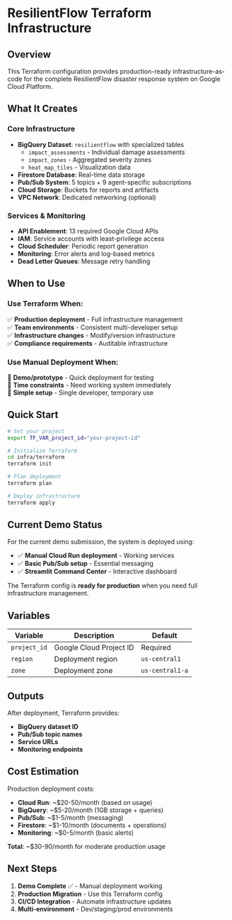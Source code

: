 # ResilientFlow Terraform Infrastructure

## Overview

This Terraform configuration provides production-ready infrastructure-as-code for the complete ResilientFlow disaster response system on Google Cloud Platform.

## What It Creates

### Core Infrastructure
- **BigQuery Dataset**: `resilientflow` with specialized tables
  - `impact_assessments` - Individual damage assessments  
  - `impact_zones` - Aggregated severity zones
  - `heat_map_tiles` - Visualization data
- **Firestore Database**: Real-time data storage
- **Pub/Sub System**: 5 topics + 9 agent-specific subscriptions
- **Cloud Storage**: Buckets for reports and artifacts
- **VPC Network**: Dedicated networking (optional)

### Services & Monitoring  
- **API Enablement**: 13 required Google Cloud APIs
- **IAM**: Service accounts with least-privilege access
- **Cloud Scheduler**: Periodic report generation
- **Monitoring**: Error alerts and log-based metrics
- **Dead Letter Queues**: Message retry handling

## When to Use

### Use Terraform When:
✅ **Production deployment** - Full infrastructure management  
✅ **Team environments** - Consistent multi-developer setup  
✅ **Infrastructure changes** - Modify/version infrastructure  
✅ **Compliance requirements** - Auditable infrastructure  

### Use Manual Deployment When:
🚀 **Demo/prototype** - Quick deployment for testing  
🚀 **Time constraints** - Need working system immediately  
🚀 **Simple setup** - Single developer, temporary use  

## Quick Start

```bash
# Set your project
export TF_VAR_project_id="your-project-id"

# Initialize Terraform
cd infra/terraform
terraform init

# Plan deployment
terraform plan

# Deploy infrastructure
terraform apply
```

## Current Demo Status

For the current demo submission, the system is deployed using:
- ✅ **Manual Cloud Run deployment** - Working services  
- ✅ **Basic Pub/Sub setup** - Essential messaging
- ✅ **Streamlit Command Center** - Interactive dashboard

The Terraform config is **ready for production** when you need full infrastructure management.

## Variables

| Variable | Description | Default |
|----------|-------------|---------|
| `project_id` | Google Cloud Project ID | Required |
| `region` | Deployment region | `us-central1` |
| `zone` | Deployment zone | `us-central1-a` |

## Outputs

After deployment, Terraform provides:
- **BigQuery dataset ID**
- **Pub/Sub topic names** 
- **Service URLs**
- **Monitoring endpoints**

## Cost Estimation

Production deployment costs:
- **Cloud Run**: ~$20-50/month (based on usage)
- **BigQuery**: ~$5-20/month (1GB storage + queries)
- **Pub/Sub**: ~$1-5/month (messaging)
- **Firestore**: ~$1-10/month (documents + operations)
- **Monitoring**: ~$0-5/month (basic alerts)

**Total**: ~$30-90/month for moderate production usage

## Next Steps

1. **Demo Complete** ✅ - Manual deployment working
2. **Production Migration** - Use this Terraform config
3. **CI/CD Integration** - Automate infrastructure updates
4. **Multi-environment** - Dev/staging/prod environments 